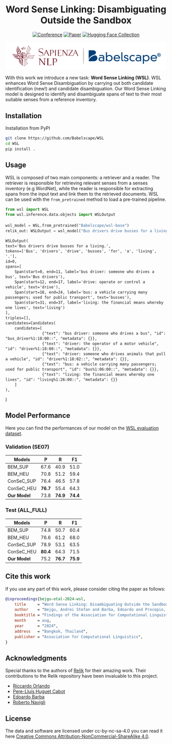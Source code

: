 

<div align="center">

# Word Sense Linking: Disambiguating Outside the Sandbox


[![Conference](http://img.shields.io/badge/ACL-2024-4b44ce.svg)](https://2024.aclweb.org/)
[![Paper](http://img.shields.io/badge/paper-ACL--anthology-B31B1B.svg)](https://aclanthology.org/)
[![Hugging Face Collection](https://img.shields.io/badge/%F0%9F%A4%97%20Hugging%20Face-FCD21D)](https://huggingface.co/collections/Babelscape/word-sense-linking-66ace2182bc45680964cefcb)

![i](./assets/Sapienza_Babelscape.png)

</div>
<div align="center">
  
</div>

With this work we introduce a new task: **Word Sense Linking (WSL)**. WSL enhances Word Sense Disambiguation by carrying out both candidate identification (new!) and candidate disambiguation. Our Word Sense Linking model is designed to identify and disambiguate spans of text to their most suitable senses from a reference inventory. 

## Installation

Installation from PyPI

```bash
git clone https://github.com/Babelscape/WSL
cd WSL
pip install .
```


## Usage

WSL is composed of two main components: a retriever and a reader.
The retriever is responsible for retrieving relevant senses from a senses inventory (e.g WordNet),
while the reader is responsible for extracting spans from the input text and link them to the retrieved documents.
WSL can be used with the `from_pretrained` method to load a pre-trained pipeline.

```python
from wsl import WSL
from wsl.inference.data.objects import WSLOutput

wsl_model = WSL.from_pretrained("Babelscape/wsl-base")
relik_out: WSLOutput = wsl_model("Bus drivers drive busses for a living.")
```

    WSLOutput(
    text='Bus drivers drive busses for a living.',
    tokens=['Bus', 'drivers', 'drive', 'busses', 'for', 'a', 'living', '.'],
    id=0,
    spans=[
        Span(start=0, end=11, label='bus driver: someone who drives a bus', text='Bus drivers'),
        Span(start=12, end=17, label='drive: operate or control a vehicle', text='drive'),
        Span(start=18, end=24, label='bus: a vehicle carrying many passengers; used for public transport', text='busses'),
        Span(start=31, end=37, label='living: the financial means whereby one lives', text='living')
    ],
    triples=[],
    candidates=Candidates(
        candidates=[
                    {"text": "bus driver: someone who drives a bus", "id": "bus_driver%1:18:00::", "metadata": {}},
                    {"text": "driver: the operator of a motor vehicle", "id": "driver%1:18:00::", "metadata": {}},
                    {"text": "driver: someone who drives animals that pull a vehicle", "id": "driver%1:18:02::", "metadata": {}},
                    {"text": "bus: a vehicle carrying many passengers; used for public transport", "id": "bus%1:06:00::", "metadata": {}},
                    {"text": "living: the financial means whereby one lives", "id": "living%1:26:00::", "metadata": {}}
        ]
    ),
)



## Model Performance

Here you can find the performances of our model on the [WSL evaluation dataset](https://huggingface.co/datasets/Babelscape/wsl).

### Validation (SE07)

| Models       | P    | R      | F1     |
|--------------|------|--------|--------|
| BEM_SUP      | 67.6 | 40.9   | 51.0   |
| BEM_HEU      | 70.8 | 51.2   | 59.4   |
| ConSeC_SUP   | 76.4 | 46.5   | 57.8   |
| ConSeC_HEU   | **76.7** | 55.4   | 64.3   |
| **Our Model**| 73.8 | **74.9** | **74.4** |

### Test (ALL_FULL)

| Models       | P    | R      | F1     |
|--------------|------|--------|--------|
| BEM_SUP      | 74.8 | 50.7   | 60.4   |
| BEM_HEU      | 76.6 | 61.2   | 68.0   |
| ConSeC_SUP   | 78.9 | 53.1   | 63.5   |
| ConSeC_HEU   | **80.4** | 64.3   | 71.5   |
| **Our Model**| 75.2 | **76.7** | **75.9** |


## Cite this work

If you use any part of this work, please consider citing the paper as follows:

```bibtex
@inproceedings{bejgu-etal-2024-wsl,
    title     = "Word Sense Linking: Disambiguating Outside the Sandbox",
    author    = "Bejgu, Andrei Stefan and Barba, Edoardo and Procopio, Luigi and Fern{\'a}ndez-Castro, Alberte and Navigli, Roberto",
    booktitle = "Findings of the Association for Computational Linguistics: ACL 2024",
    month     = aug,
    year      = "2024",
    address   = "Bangkok, Thailand",
    publisher = "Association for Computational Linguistics",
}
```

## Acknowledgments

Special thanks to the authors of [Relik](https://github.com/SapienzaNLP/relik/tree/main) for their amazing work. Their contributions to the Relik repository have been invaluable to this project. 

- [Riccardo Orlando](https://github.com/Riccorl)
- [Pere-Lluís Huguet Cabot](https://github.com/LittlePea13)
- [Edoardo Barba](https://github.com/edobobo)
- [Roberto Navigli](https://github.com/navigli)


## License

The data and software are licensed under cc-by-nc-sa-4.0 you can read it here [Creative Commons Attribution-NonCommercial-ShareAlike 4.0](./wsl_data_license.txt).

